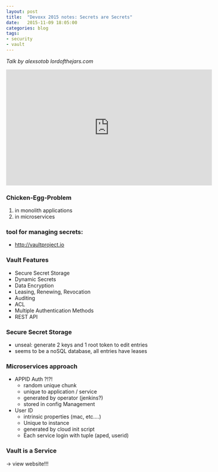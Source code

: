 ```yaml
---
layout: post
title:  "Devoxx 2015 notes: Secrets are Secrets"
date:   2015-11-09 18:05:00
categories: blog
tags:
- security
- vault
---
```


*Talk by alexsotob lordofthejars.com*

<iframe width="560" height="315" src="https://www.youtube.com/embed/Iaus2NDOhnU?list=PLRsbF2sD7JVrnrqNopuT9GnkOSbFKtRvb" frameborder="0" allowfullscreen></iframe>


### Chicken-Egg-Problem
1. in monolith applications
2. in microservices

### tool for managing secrets:
  * http://vaultproject.io

### Vault Features
  * Secure Secret Storage
  * Dynamic Secrets
  * Data Encryption
  * Leasing, Renewing, Revocation
  * Auditing
  * ACL
  * Multiple Authentication Methods
  * REST API

### Secure Secret Storage
  * unseal: generate 2 keys and 1 root token to edit entries
  * seems to be a noSQL database, all entries have leases

### Microservices approach
  * APPID Auth ?!?!
    * random unique chunk
    * unique to application / service
    * generated by operator (jenkins?)
    * stored in config Management
  * User ID
    * intrinsic properties (mac, etc….)
    * Unique to instance
    * generated by cloud init script
    * Each service login with tuple (aped, userid)

### Vault is a Service

-> view website!!!
